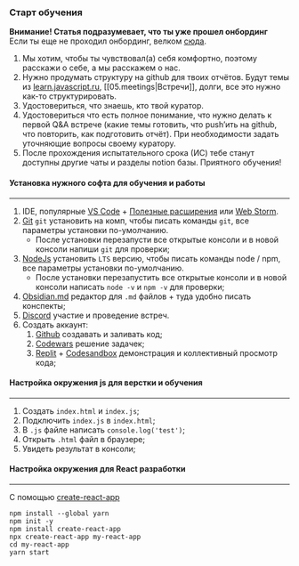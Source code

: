 ### Старт обучения

**Внимание! Статья подразумевает, что ты уже прошел онбординг**  
Если ты еще не проходил онбординг, велком [сюда](https://maximumjavascript.notion.site/b69a591a389c44b09843449b99eec2a0?v=12c58f4bdfc34592904016310f28cd0d).

1. Мы хотим, чтобы ты чувствовал(а) себя комфортно, поэтому расскажи о себе, а мы расскажем о нас.
2. Нужно продумать структуру на github для твоих отчётов. Будут темы из [learn.javascript.ru](http://learn.javascript.ru/), [[05.meetings|Встречи]], долги, все это нужно как-то структурировать. 
3. Удостовериться, что знаешь, кто твой куратор.
4. Удостовериться что есть полное понимание, что нужно делать к первой Q&A встрече (какие темы готовить, что push’ить на github, что повторить, как подготовить отчёт). При необходимости задать уточняющие вопросы своему куратору.
5. После прохождения испытательного срока (ИС) тебе станут доступны другие чаты и разделы notion базы. Приятного обучения!

#### Установка нужного софта для обучения и работы
---
1. IDE, популярные [VS Code](https://code.visualstudio.com/) + [Полезные расширения](https://x-team.com/blog/best-vscode-extensions/) или [Web Storm](https://www.jetbrains.com/ru-ru/webstorm/).
2. [Git](https://git-scm.com/) `git` установить на комп, чтобы писать команды `git`, все параметры установки по-умолчанию.
   - После установки перезапусти все открытые консоли и в новой консоли напиши `git` для проверки;
3. [NodeJs](https://nodejs.org/en/) установить `LTS` версию, чтобы писать команды node / npm, все параметры установки по-умолчанию.
    - После установки перезапустить все открытые консоли и в новой консоли написать `node -v` и `npm -v` для проверки;
4. [Obsidian.md](https://obsidian.md/) редактор для `.md` файлов + туда удобно писать конспекты;
5. [Discord](https://discord.com/login) участие и проведение встреч.
6. Создать аккаунт:
    1. [Github](https://github.com/) создавать и заливать код;
    2. [Codewars](https://www.codewars.com/) решение задачек;
    3. [Replit](https://replit.com/) + [Codesandbox](https://codesandbox.io/) демонстрация и коллективный просмотр кода;

#### Настройка окружения js для верстки и обучения
---
1. Создать `index.html` и `index.js`;
2. Подключить `index.js` в `index.html`;
3. В `.js` файле написать `console.log('test')`;
4. Открыть `.html` файл в браузере;
5. Увидеть результат в консоли;

#### Настройка окружения для React разработки
---
С помощью [create-react-app](https://ru.reactjs.org/docs/create-a-new-react-app.html)
```
npm install --global yarn
npm init -y
npm install create-react-app
npx create-react-app my-react-app
cd my-react-app
yarn start
```
